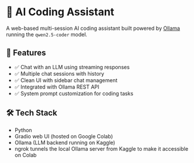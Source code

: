 # 🧠 AI Coding Assistant

A web-based multi-session AI coding assistant built powered by [Ollama](https://ollama.com/) running the `qwen2.5-coder` model.

## 🚀 Features

- ✅ Chat with an LLM using streaming responses
- ✅ Multiple chat sessions with history
- ✅ Clean UI with sidebar chat management
- ✅ Integrated with Ollama REST API
- ✅ System prompt customization for coding tasks

## 🛠️ Tech Stack

- Python
- Gradio web UI (hosted on Google Colab)
- Ollama (LLM backend running on Kaggle)
- ngrok tunnels the local Ollama server from Kaggle to make it accessible on Colab  
